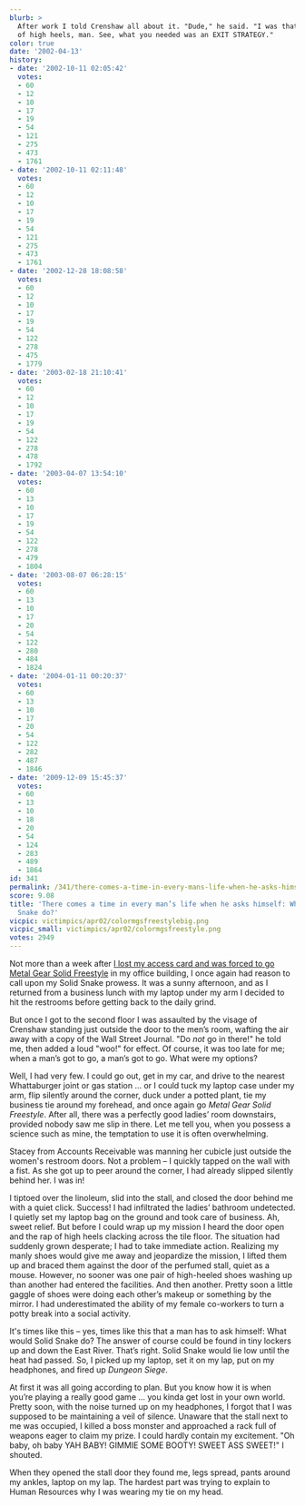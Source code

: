 ```yaml
---
blurb: >
  After work I told Crenshaw all about it. "Dude," he said. "I was that second pair
  of high heels, man. See, what you needed was an EXIT STRATEGY."
color: true
date: '2002-04-13'
history:
- date: '2002-10-11 02:05:42'
  votes:
  - 60
  - 12
  - 10
  - 17
  - 19
  - 54
  - 121
  - 275
  - 473
  - 1761
- date: '2002-10-11 02:11:48'
  votes:
  - 60
  - 12
  - 10
  - 17
  - 19
  - 54
  - 121
  - 275
  - 473
  - 1761
- date: '2002-12-28 18:08:58'
  votes:
  - 60
  - 12
  - 10
  - 17
  - 19
  - 54
  - 122
  - 278
  - 475
  - 1779
- date: '2003-02-18 21:10:41'
  votes:
  - 60
  - 12
  - 10
  - 17
  - 19
  - 54
  - 122
  - 278
  - 478
  - 1792
- date: '2003-04-07 13:54:10'
  votes:
  - 60
  - 13
  - 10
  - 17
  - 19
  - 54
  - 122
  - 278
  - 479
  - 1804
- date: '2003-08-07 06:28:15'
  votes:
  - 60
  - 13
  - 10
  - 17
  - 20
  - 54
  - 122
  - 280
  - 484
  - 1824
- date: '2004-01-11 00:20:37'
  votes:
  - 60
  - 13
  - 10
  - 17
  - 20
  - 54
  - 122
  - 282
  - 487
  - 1846
- date: '2009-12-09 15:45:37'
  votes:
  - 60
  - 13
  - 10
  - 18
  - 20
  - 54
  - 124
  - 283
  - 489
  - 1864
id: 341
permalink: /341/there-comes-a-time-in-every-mans-life-when-he-asks-himself-what-would-solid-snake-do/
score: 9.08
title: 'There comes a time in every man’s life when he asks himself: What would Solid
  Snake do?'
vicpic: victimpics/apr02/colormgsfreestylebig.png
vicpic_small: victimpics/apr02/colormgsfreestyle.png
votes: 2949
---
```


Not more than a week after [I lost my access card and was forced to go
Metal Gear Solid Freestyle](%ARTICLE[331]%) in my office building, I
once again had reason to call upon my Solid Snake prowess. It was a
sunny afternoon, and as I returned from a business lunch with my laptop
under my arm I decided to hit the restrooms before getting back to the
daily grind.

But once I got to the second floor I was assaulted by the visage of
Crenshaw standing just outside the door to the men’s room, wafting the
air away with a copy of the Wall Street Journal. "Do *not* go in there!"
he told me, then added a loud "woo!" for effect. Of course, it was too
late for me; when a man’s got to go, a man’s got to go. What were my
options?

Well, I had very few. I could go out, get in my car, and drive to the
nearest Whattaburger joint or gas station ... or I could tuck my laptop
case under my arm, flip silently around the corner, duck under a potted
plant, tie my business tie around my forehead, and once again go *Metal
Gear Solid Freestyle*. After all, there was a perfectly good ladies’
room downstairs, provided nobody saw me slip in there. Let me tell you,
when you possess a science such as mine, the temptation to use it is
often overwhelming.

Stacey from Accounts Receivable was manning her cubicle just outside the
women's restroom doors. Not a problem – I quickly tapped on the wall
with a fist. As she got up to peer around the corner, I had already
slipped silently behind her. I was in!

I tiptoed over the linoleum, slid into the stall, and closed the door
behind me with a quiet click. Success! I had infiltrated the ladies’
bathroom undetected. I quietly set my laptop bag on the ground and took
care of business. Ah, sweet relief. But before I could wrap up my
mission I heard the door open and the rap of high heels clacking across
the tile floor. The situation had suddenly grown desperate; I had to
take immediate action. Realizing my manly shoes would give me away and
jeopardize the mission, I lifted them up and braced them against the
door of the perfumed stall, quiet as a mouse. However, no sooner was one
pair of high-heeled shoes washing up than another had entered the
facilities. And then another. Pretty soon a little gaggle of shoes were
doing each other’s makeup or something by the mirror. I had
underestimated the ability of my female co-workers to turn a potty break
into a social activity.

It's times like this – yes, times like this that a man has to ask
himself: What would Solid Snake do? The answer of course could be found
in tiny lockers up and down the East River. That’s right. Solid Snake
would lie low until the heat had passed. So, I picked up my laptop, set
it on my lap, put on my headphones, and fired up *Dungeon Siege*.

At first it was all going according to plan. But you know how it is when
you’re playing a really good game ... you kinda get lost in your own
world. Pretty soon, with the noise turned up on my headphones, I forgot
that I was supposed to be maintaining a veil of silence. Unaware that
the stall next to me was occupied, I killed a boss monster and
approached a rack full of weapons eager to claim my prize. I could
hardly contain my excitement. "Oh baby, oh baby YAH BABY! GIMMIE SOME
BOOTY! SWEET ASS SWEET!" I shouted.

When they opened the stall door they found me, legs spread, pants around
my ankles, laptop on my lap. The hardest part was trying to explain to
Human Resources why I was wearing my tie on my head.